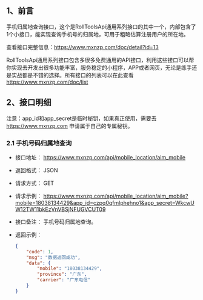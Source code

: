 ## 1、前言

手机归属地查询接口，这个是RollToolsApi通用系列接口的其中一个，内部包含了1个小接口，能实现查询手机号的归属地，可用于粗略估算注册用户的所在地。

查看接口完整信息：https://www.mxnzp.com/doc/detail?id=13

RollToolsApi通用系列接口包含多很多免费通用的API接口，利用这些接口可以帮你实现去开发出很多功能丰富，服务稳定的小程序，APP或者网页，无论是练手还是实战都是不错的选择。所有接口的列表可以在此查看 https://www.mxnzp.com/doc/list

## 2、接口明细

注意：app_id和app_secret是临时秘钥，如果真正使用，需要去 https://www.mxnzp.com 申请属于自己的专属秘钥。

### 2.1 手机号码归属地查询

- 接口地址： https://www.mxnzp.com/api/mobile_location/aim_mobile

- 返回格式： JSON

- 请求方式： GET

- 请求示例： https://www.mxnzp.com/api/mobile_location/aim_mobile?mobile=18038134429&app_id=czpq0qfmlphehno1&app_secret=WkcwUW12TW11bkEzVnVBSjNFUGVCUT09

- 接口备注： 手机号码归属地查询。

- 返回示例：

  ```json
  {
      "code": 1,
      "msg": "数据返回成功",
      "data": {
          "mobile": "18038134429",
          "province": "广东",
          "carrier": "广东电信"
      }
  }
  
  ```
